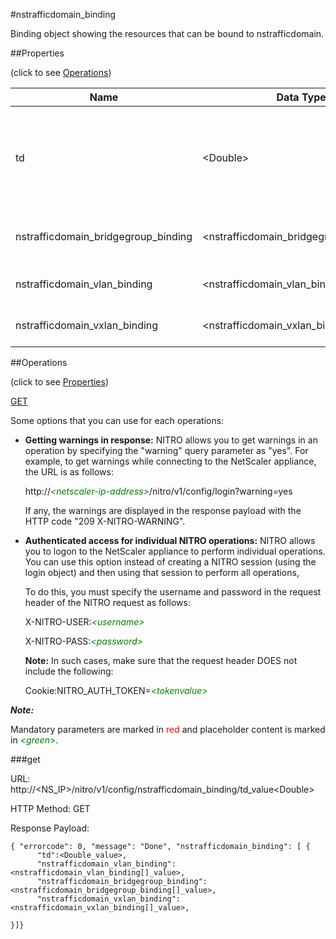#nstrafficdomain_binding

Binding object showing the resources that can be bound to nstrafficdomain.


##Properties 
<span>(click to see [Operations](#operations))</span>


<table><thead><tr><th>Name</th><th> Data Type</th><th> Permissions</th><th>Description</th></tr></thead><tbody><tr><td>td</td><td>&lt;Double></td><td>Read-write</td><td>Integer value that uniquely identifies a traffic domain.&lt;br>Minimum value = 1&lt;br>Maximum value = 4094</td><tr><tr><td>nstrafficdomain_bridgegroup_binding</td><td>&lt;nstrafficdomain_bridgegroup_binding[]></td><td>Read-only</td><td>bridgegroup that can be bound to nstrafficdomain.</td><tr><tr><td>nstrafficdomain_vlan_binding</td><td>&lt;nstrafficdomain_vlan_binding[]></td><td>Read-only</td><td>vlan that can be bound to nstrafficdomain.</td><tr><tr><td>nstrafficdomain_vxlan_binding</td><td>&lt;nstrafficdomain_vxlan_binding[]></td><td>Read-only</td><td>vxlan that can be bound to nstrafficdomain.</td><tr></tbody></table>
##Operations 
<span>(click to see [Properties](#properties))</span>


[GET](#get)


Some options that you can use for each operations:
<ul><li><p><b>Getting warnings in response:</b> NITRO allows you to get warnings in an operation by specifying the "warning" query parameter as "yes". For example, to get warnings while connecting to the NetScaler appliance, the URL is as follows:</p><p>http://<span style="color:green;font-style:italic;">&lt;netscaler-ip-address&gt;</span>/nitro/v1/config/login?warning=yes</p><p>If any, the warnings are displayed in the response payload with the HTTP code "209 X-NITRO-WARNING".</p></li><li><p><b>Authenticated access for individual NITRO operations:</b> NITRO allows you to logon to the NetScaler appliance to perform individual operations. You can use this option instead of creating a NITRO session (using the login object) and then using that session to perform all operations,</p><p>To do this, you must specify the username and password in the request header of the NITRO request as follows:</p><p>X-NITRO-USER:<span style="color:green;font-style:italic;">&lt;username&gt;</span></p><p>X-NITRO-PASS:<span style="color:green;font-style:italic;">&lt;password&gt;</span></p><p><b>Note:</b> In such cases, make sure that the request header DOES not include the following:</p><p>Cookie:NITRO_AUTH_TOKEN=<span style="color:green;font-style:italic;">&lt;tokenvalue&gt;</span></p></li></ul>



***Note:*** 
Mandatory parameters are marked in <span style="color:#FF0000;">red</span> and placeholder content is marked in <span style="color:green;font-style:italic">&lt;green&gt;</span>.

###get



URL: http://&lt;NS_IP&gt;/nitro/v1/config/nstrafficdomain_binding/td_value&lt;Double&gt;
HTTP Method: GET
Response Payload: ```{ "errorcode": 0, "message": "Done", "nstrafficdomain_binding": [ {      "td":<Double_value>,      "nstrafficdomain_vlan_binding":<nstrafficdomain_vlan_binding[]_value>,      "nstrafficdomain_bridgegroup_binding":<nstrafficdomain_bridgegroup_binding[]_value>,      "nstrafficdomain_vxlan_binding":<nstrafficdomain_vxlan_binding[]_value>,}]}```



